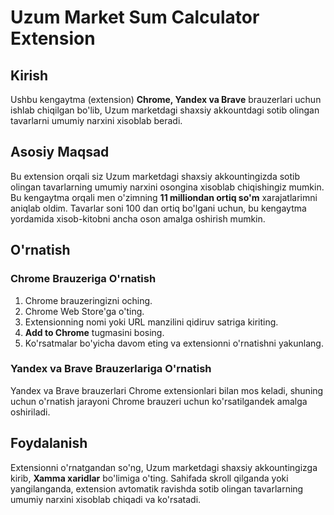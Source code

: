 # Uzum Market Sum Calculator Extension

## Kirish
Ushbu kengaytma (extension) **Chrome, Yandex va Brave** brauzerlari uchun ishlab chiqilgan bo'lib, Uzum marketdagi shaxsiy akkountdagi sotib olingan tavarlarni umumiy narxini xisoblab beradi.

## Asosiy Maqsad
Bu extension orqali siz Uzum marketdagi shaxsiy akkountingizda sotib olingan tavarlarning umumiy narxini osongina xisoblab chiqishingiz mumkin. Bu kengaytma orqali men o'zimning **11 milliondan ortiq so'm** xarajatlarimni aniqlab oldim. Tavarlar soni 100 dan ortiq bo'lgani uchun, bu kengaytma yordamida xisob-kitobni ancha oson amalga oshirish mumkin.

## O'rnatish

### Chrome Brauzeriga O'rnatish
1. Chrome brauzeringizni oching.
2. Chrome Web Store'ga o'ting.
3. Extensionning nomi yoki URL manzilini qidiruv satriga kiriting.
4. **Add to Chrome** tugmasini bosing.
5. Ko'rsatmalar bo'yicha davom eting va extensionni o'rnatishni yakunlang.

### Yandex va Brave Brauzerlariga O'rnatish
Yandex va Brave brauzerlari Chrome extensionlari bilan mos keladi, shuning uchun o'rnatish jarayoni Chrome brauzeri uchun ko'rsatilgandek amalga oshiriladi.

## Foydalanish
Extensionni o'rnatgandan so'ng, Uzum marketdagi shaxsiy akkountingizga kirib, **Xamma xaridlar** bo'limiga o'ting. Sahifada skroll qilganda yoki yangilanganda, extension avtomatik ravishda sotib olingan tavarlarning umumiy narxini xisoblab chiqadi va ko'rsatadi.
